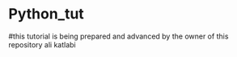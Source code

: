 # Python_tut

#this tutorial is being prepared and advanced by the owner of this repository ali katlabi
